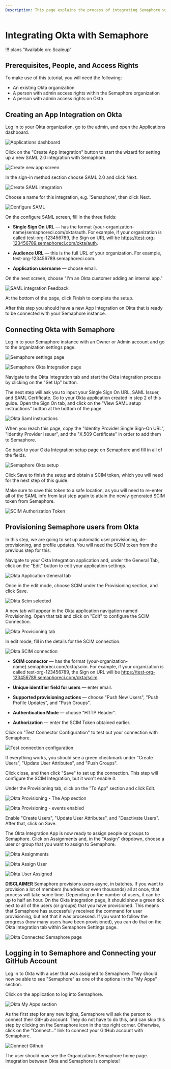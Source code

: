 ```yaml
---
Description: This page explains the process of integrating Semaphore with Okta 
---
```


# Integrating Okta with Semaphore

!!! plans "Available on: <span class="plans-box">Scaleup</span>"

## Prerequisites, People, and Access Rights

To make use of this tutorial, you will need the following:

- An existing Okta organization
- A person with admin access rights within the Semaphore organization
- A person with admin access rights on Okta

## Creating an App Integration on Okta

Log in to your Okta organization, go to the admin, and open the Applications dashboard.

![Applications dashboard](resources/image1.png)

Click on the "Create App Integration" button to start the wizard for setting up a new SAML
2.0 integration with Semaphore.

![Create new app screen](resources/image2.png)

In the sign-in method section choose SAML 2.0 and click Next.

![Create SAML integration](resources/image3.png)

Choose a name for this integration, e.g. 'Semaphore', then click Next.

![Configure SAML](resources/image4.png) 

On the configure SAML screen, fill in the three fields:

- **Single Sign On URL** — has the format {your-organization-name}semaphoreci.com/okta/auth. 
For  example, if your organization is called test-org-123456789, the Sign on URL will be https://test-org-123456789.semaphoreci.com/okta/auth.

- **Audience URL** — this is the full URL of your organization. For example, test-org-123456789.semaphoreci.com.

- **Application username** — choose email.

On the next screen, choose "I'm an Okta customer adding an internal app."

![SAML integration Feedback](resources/image5.png)

At the bottom of the page, click Finish to complete the setup.

After this step you should have a new App Integration on Okta that is ready to be connected with your Semaphore instance.

## Connecting Okta with Semaphore

Log in to your Semaphore instance with an Owner or Admin account and go to the organization settings page.

![Semaphore settings page](resources/image6.png) 

![Semaphore Okta Integration page](resources/image23.png) 

Navigate to the Okta Integration tab and start the Okta integration process by clicking on the "Set Up" button.

The next step will ask you to input your Single Sign On URL, SAML Issuer, and SAML Certificate.
Go to your Okta application created in step 2 of this guide. Open the Sign On tab,
and click on the "View SAML setup instructions" button at the bottom of the page.

![Okta Saml instructions](resources/image7.png)

When you reach this page, copy the "Identity Provider Single Sign-On URL",
"Identity Provider Issuer", and the "X.509 Certiﬁcate" in order to add them to Semaphore.

Go back to your Okta Integration setup page on Semaphore and fill in all of the fields.

![Semaphore Okta setup](resources/image8.png) 

Click Save to finish the setup and obtain a SCIM token, which you will need for the next step of this guide.

Make sure to save this token to a safe location, as you will need to re-enter all of the SAML info from last step again
to attain the newly-generated SCIM token from Semaphore.

![SCIM Authorization Token](resources/image9.png) 

## Provisioning Semaphore users from Okta

In this step, we are going to set up automatic user provisioning, de-provisioning, 
and profile updates. You will need the SCIM token from the previous step for this.

Navigate to your Okta Integration application and, under the General Tab, click on the 
"Edit" button to edit your application settings.

![Okta Application General tab](resources/image10.png)

Once in the edit mode, choose SCIM under the Provisioning section, and click Save.

![Okta Scim selected](resources/image11.png)

A new tab will appear in the Okta application navigation named Provisioning. Open 
that tab and click on "Edit" to configure the SCIM Connection.

![Okta Provisioning tab](resources/image12.png)

In edit mode, fill in the details for the SCIM connection.

![Okta SCIM connection](resources/image13.png)

- **SCIM connector** — has the format {your-organization-name}.semaphoreci.com/okta/scim.
For example, if your organization is called test-org-123456789, the Sign on URL will be 
https://test-org-123456789.semaphoreci.com/okta/scim.

- **Unique identifier field for users** — enter email.

- **Supported provisioning actions** — choose "Push New Users", "Push Profile Updates", and "Push Groups".

- **Authentication Mode** — choose "HTTP Header".

- **Authorization** — enter the SCIM Token obtained earlier.

Click on "Test Connector Configuration" to test out your connection with Semaphore.

![Test connection configuration](resources/image14.png)

If everything works, you should see a green checkmark under "Create Users", "Update User Attributes", and "Push Groups".

Click close, and then click "Save" to set up the connection.
This step will configure the SCIM Integration, but it won't enable it.

Under the Provisioning tab, click on the "To App" section and click Edit.

![Okta Provisioning - The App section](resources/image15.png)

![Okta Provisioning - events enabled](resources/image16.png)


Enable "Create Users", "Update User Attributes", and "Deactivate Users". After that, click on Save.

The Okta Integration App is now ready to assign people or groups to Semaphore. 
Click on Assignments and, in the "Assign" dropdown, choose a user or group that you want to assign to Semaphore.

![Okta Assignments](resources/image17.png)

![Okta Assign User](resources/image18.png)

![Okta User Assigned](resources/image19.png)

**DISCLAIMER** Semaphore provisions users async, in batches. If you want to provision a lot of members 
(hundreds or even thousands) all at once, that process will take some time. Depending on the number of users,
it can be up to half an hour. On the Okta integration page, it should show a green tick next to all of
the users (or groups) that you have provisioned. This means that Semaphore has successfully received the command for
user provisioning, but not that it was processed. If you want to follow the progress (how many users
have been provisioned), you can do that on the Okta Integration tab within Semaphore Settings page.

![Okta Connected Semaphore page](resources/image20.png) 

## Logging in to Semaphore and Connecting your GitHub Account

Log in to Okta with a user that was assigned to Semaphore. They should now be able to see 
"Semaphore" as one of the options in the "My Apps" section.

Click on the application to log into Semaphore.

![Okta My Apps section](resources/image21.png)

As the first step for any new logins, Semaphore will ask the person to connect their GitHub account.
They do not have to do this, and can skip this step by clicking on the Semaphore icon in the top right corner.
Otherwise, click on the "Connect…" link to connect your GitHub account with Semaphore.

![Connect Github](resources/image22.png)

The user should now see the Organizations Semaphore home page. Integration between Okta and Semaphore is complete!

